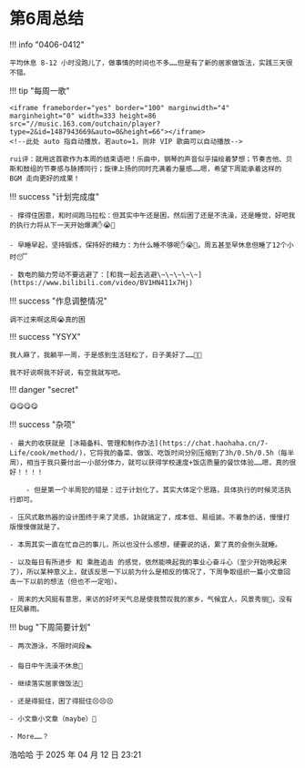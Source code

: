 # 第6周总结

!!! info "0406-0412"

    平均休息 8-12 小时没跑儿了，做事情的时间也不多……但是有了新的居家做饭法，实践三天很不错。
    
!!! tip "每周一歌"

    <iframe frameborder="yes" border="100" marginwidth="4" marginheight="0" width=333 height=86 src="//music.163.com/outchain/player?type=2&id=1487943669&auto=0&height=66"></iframe>
    <!--此处 auto 指自动播放，若auto=1，则非 VIP 歌曲可以自动播放-->

    rui评：就用这首歌作为本周的结束语吧！乐曲中，钢琴的声音似乎描绘着梦想；节奏吉他、贝斯和鼓组的节奏感与脉搏同行；旋律上扬的同时充满着力量感……嗯，希望下周能承着这样的 BGM 走向更好的成果！

!!! success "计划完成度"

    - 撑得住困意，和时间跑马拉松：但其实中午还是困，然后困了还是不洗澡，还是睡觉，好吧我的执行力将从下一天开始爆满✋😭🤚
    
    - 早睡早起，坚持锻炼，保持好的精力：为什么睡不够呢✋😭🤚，周五甚至早休息但睡了12个小时😴

    - 数电的脑力劳动不要逃避了：[和我一起去逃避\~\~\~\~\~](https://www.bilibili.com/video/BV1HN411x7Hj)
    
!!! success "作息调整情况"

    调不过来啊这周😭真的困

!!! success "YSYX"

    我人麻了，我躺平一周，于是感到生活轻松了，日子美好了……🛌💤

    我不好说啊我不好说，有空我就写吧。

!!! danger "secret"

    😋😋😋😋

!!! success "杂项"

    - 最大的收获就是 [冰箱备料、管理和制作办法](https://chat.haohaha.cn/7-Life/cook/method/)，它将我的备菜、做饭、吃饭时间分别压缩到了3h/0.5h/0.5h（每半周），相当于我只要付出一小部分体力，就可以获得学校速度+饭店质量的餐饮体验……嗯，真的很好！！！！
        
        - 但是第一个半周犯的错是：过于计划化了。其实大体定个思路，具体执行的时候灵活执行即可。
    
    - 压风式散热器的设计图终于来了灵感，1h就搞定了，成本低、易组装。不着急的话，慢慢打版慢慢做就是了。
    
    - 本周其实一直在忙自己的事儿，所以也没什么感想，硬要说的话，累了真的会倒头就睡。
    
    - 以及每日有所进步 和 乘胜追击 的感觉，依然能唤起我的事业心奋斗心（至少开始唤起来了），所以某种意义上，就该反思一下以前为什么是相反的情况了，下周争取组织一篇小文章回击一下以前的想法（但也不一定哈）。
    
    - 周末的大风挺有意思，来访的好坏天气总是使我赞叹我的家乡，气候宜人，风景秀丽🥰，没有狂风暴雨。

!!! bug "下周简要计划"

    - 两次游泳，不限时间段🏊‍

    - 每日中午洗澡不休息🛀

    - 继续落实居家做饭法🍛

    - 还是得挺住，困了得挺住😣😣😣

    - 小文章小文章（maybe）🤔

    - More……？


浩哈哈 于 2025 年 04 月 12 日 23:21
